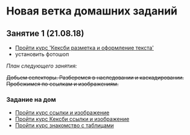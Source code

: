 # Новая ветка домашних заданий #

## Занятие 1 (21.08.18) ##

* [Пройти курс 'Кексби разметка и оформление текста'](https://htmlacademy.ru/courses/103)
* установить фотошоп

_План следующего занятия:_

~~Добьем селекторы. Разберемся в наследовании и каскадировании. Пробежимся по ссылкам и изображениям.~~

### Задание на дом ###

* [Пройти курс ссылки и изображение](https://htmlacademy.ru/courses/40)
* [Пройти курс Кексби ссылки и изображение](https://htmlacademy.ru/courses/104)
* [Пройти курс знакомство с таблицами](https://htmlacademy.ru/courses/39)